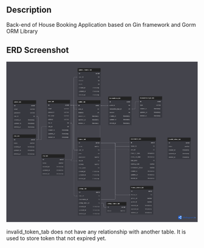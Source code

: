 ## Description
Back-end of House Booking Application based on Gin framework and Gorm ORM Library

## ERD Screenshot
![ERD Screenshot](./ss/Booking%20House.png)

invalid_token_tab does not have any relationship with another table. It is used to store token that not expired yet.